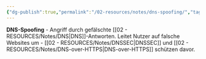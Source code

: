 ```yaml
---
{"dg-publish":true,"permalink":"/02-resources/notes/dns-spoofing/","tags":["informatik/netzwerk/dns","informatik/netzwerk/dns/manipulation","sicherheit/angriff","sicherheit/it-sicherheit"],"noteIcon":"","updated":"2025-10-29T12:59:05.373+01:00"}
---
```



**DNS-Spoofing** - Angriff durch gefälschte [[02 - RESOURCES/Notes/DNS\|DNS]]-Antworten.
Leitet Nutzer auf falsche Websites um - [[02 - RESOURCES/Notes/DNSSEC\|DNSSEC]] und [[02 - RESOURCES/Notes/DNS-over-HTTPS\|DNS-over-HTTPS]] schützen davor.